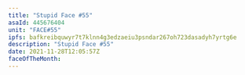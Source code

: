 ```yaml
---
title: "Stupid Face #55"
asaId: 445676404
unit: "FACE#55"
ipfs: bafkreibquwyr7t7klnn4g3edzaeiu3psndar267oh723dasadyh7yrtg6e
description: "Stupid Face #55"
date: 2021-11-28T12:05:57Z
faceOfTheMonth:
---
```

